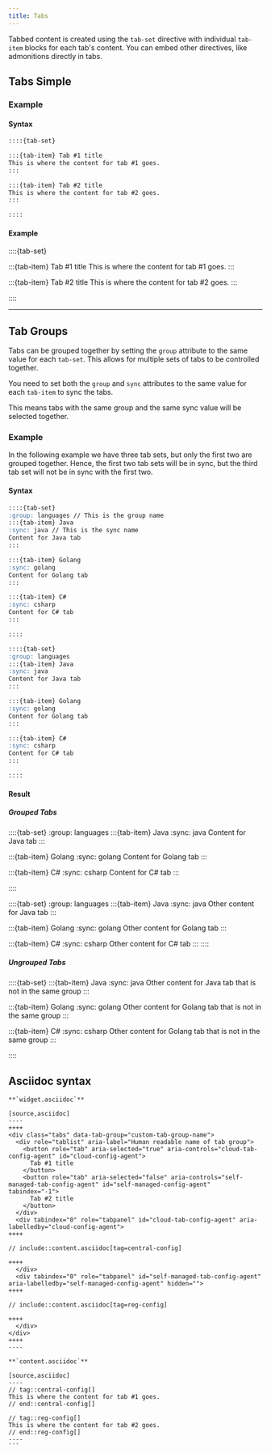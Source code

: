 ```yaml
---
title: Tabs
---
```


Tabbed content is created using the `tab-set` directive with individual `tab-item` blocks for each tab's content. You can embed other directives, like admonitions directly in tabs.

## Tabs Simple

### Example

#### Syntax

```markdown
::::{tab-set}

:::{tab-item} Tab #1 title
This is where the content for tab #1 goes.
:::

:::{tab-item} Tab #2 title
This is where the content for tab #2 goes.
:::

::::
```

#### Example

::::{tab-set}

:::{tab-item} Tab #1 title
This is where the content for tab #1 goes.
:::

:::{tab-item} Tab #2 title
This is where the content for tab #2 goes.
:::

::::

---

## Tab Groups

Tabs can be grouped together by setting the `group` attribute to the same value for each `tab-set`.
This allows for multiple sets of tabs to be controlled together.

You need to set both the `group` and `sync` attributes to the same value for each `tab-item` to sync the tabs.

This means tabs with the same group and the same sync value will be selected together.

### Example

In the following example we have three tab sets, but only the first two are grouped together.
Hence, the first two tab sets will be in sync, but the third tab set will not be in sync with the first two.

#### Syntax
```markdown
::::{tab-set}
:group: languages // This is the group name
:::{tab-item} Java
:sync: java // This is the sync name
Content for Java tab
:::

:::{tab-item} Golang
:sync: golang
Content for Golang tab
:::

:::{tab-item} C#
:sync: csharp
Content for C# tab
:::

::::

::::{tab-set}
:group: languages
:::{tab-item} Java
:sync: java
Content for Java tab
:::

:::{tab-item} Golang
:sync: golang
Content for Golang tab
:::

:::{tab-item} C#
:sync: csharp
Content for C# tab
:::

::::
```

#### Result

##### Grouped Tabs

::::{tab-set}
:group: languages
:::{tab-item} Java
:sync: java
Content for Java tab
:::

:::{tab-item} Golang
:sync: golang
Content for Golang tab
:::

:::{tab-item} C#
:sync: csharp
Content for C# tab
:::

::::

::::{tab-set}
:group: languages
:::{tab-item} Java
:sync: java
Other content for Java tab
:::

:::{tab-item} Golang
:sync: golang
Other content for Golang tab
:::

:::{tab-item} C#
:sync: csharp
Other content for C# tab
:::
::::

##### Ungrouped Tabs

::::{tab-set}
:::{tab-item} Java
:sync: java
Other content for Java tab that is not in the same group
:::

:::{tab-item} Golang
:sync: golang
Other content for Golang tab that is not in the same group
:::

:::{tab-item} C#
:sync: csharp
Other content for Golang tab that is not in the same group
:::

::::

## Asciidoc syntax

`````asciidoc
**`widget.asciidoc`**

[source,asciidoc]
----
++++
<div class="tabs" data-tab-group="custom-tab-group-name">
  <div role="tablist" aria-label="Human readable name of tab group">
    <button role="tab" aria-selected="true" aria-controls="cloud-tab-config-agent" id="cloud-config-agent">
      Tab #1 title
    </button>
    <button role="tab" aria-selected="false" aria-controls="self-managed-tab-config-agent" id="self-managed-config-agent" tabindex="-1">
      Tab #2 title
    </button>
  </div>
  <div tabindex="0" role="tabpanel" id="cloud-tab-config-agent" aria-labelledby="cloud-config-agent">
++++

// include::content.asciidoc[tag=central-config]

++++
  </div>
  <div tabindex="0" role="tabpanel" id="self-managed-tab-config-agent" aria-labelledby="self-managed-config-agent" hidden="">
++++

// include::content.asciidoc[tag=reg-config]

++++
  </div>
</div>
++++
----

**`content.asciidoc`**

[source,asciidoc]
----
// tag::central-config[]
This is where the content for tab #1 goes.
// end::central-config[]

// tag::reg-config[]
This is where the content for tab #2 goes.
// end::reg-config[]
----
```
`````
